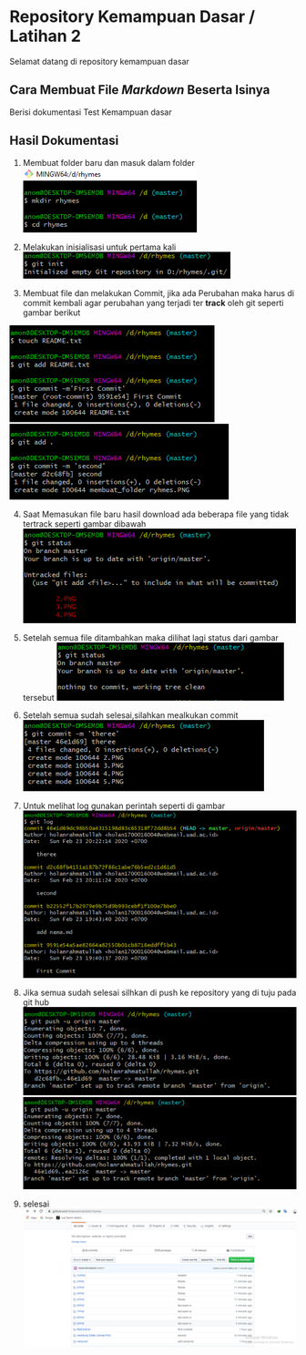 # Repository Kemampuan Dasar / Latihan 2
Selamat datang di repository kemampuan dasar


## Cara Membuat File *Markdown*  Beserta Isinya
Berisi dokumentasi Test Kemampuan dasar

## Hasil Dokumentasi

1. 	Membuat folder baru dan masuk dalam folder
![ini gambar 1](https://github.com/holanrahmatullah/rhymes/blob/master/membuat_folder%20ryhmes.PNG)

2. 	Melakukan inisialisasi untuk pertama kali
![ini gambar 2](https://github.com/holanrahmatullah/rhymes/blob/master/2.PNG)

3. 	Membuat file dan melakukan Commit, jika ada Perubahan maka harus di commit kembali agar perubahan yang terjadi ter **track** oleh git seperti gambar berikut

![ini gambar 3](https://github.com/holanrahmatullah/rhymes/blob/master/3.PNG)
![ini gambar 4](https://github.com/holanrahmatullah/rhymes/blob/master/4.PNG)

4.	Saat Memasukan file baru hasil download ada beberapa file yang tidak tertrack seperti gambar dibawah
![ini gambar 5](https://github.com/holanrahmatullah/rhymes/blob/master/5.PNG)

5.	Setelah semua file ditambahkan maka dilihat lagi status dari gambar tersebut
![ini gambar 6](https://github.com/holanrahmatullah/rhymes/blob/master/6.PNG)

6.	Setelah semua sudah selesai,silahkan mealkukan commit
![ini gambar 7](https://github.com/holanrahmatullah/rhymes/blob/master/7.PNG)

7.	Untuk melihat log gunakan perintah seperti di gambar
![ini gambar 8](https://github.com/holanrahmatullah/rhymes/blob/master/8.PNG)

8.	Jika semua sudah selesai silhkan di push ke repository yang di tuju pada git hub
![ini gambar 9](https://github.com/holanrahmatullah/rhymes/blob/master/9.PNG)
![ini gambar 10](https://github.com/holanrahmatullah/rhymes/blob/master/10.PNG)

9.	selesai
![selesai](https://github.com/holanrahmatullah/rhymes/blob/master/selesai.PNG)